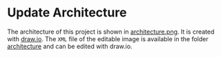 # Update Architecture

The architecture of this project is shown in [architecture.png](architecture/architecture.png). It is created with
[draw.io](https://app.diagrams.net/). The `XML` file of the editable image is available in the folder 
[architecture](architecture) and can be edited with draw.io.